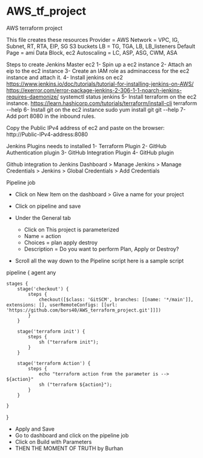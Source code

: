 # AWS_tf_project
AWS terraform project

This file creates these resources
Provider = AWS
Network = VPC, IG, Subnet, RT, RTA, EIP, SG
S3 buckets
LB = TG, TGA, LB, LB_listeners
Default Page = ami Data Block, ec2
Autoscaling = LC, ASP, ASG, CWM, ASA

Steps to create Jenkins Master ec2
1- Spin up a ec2 instance
2- Attach an eip to the ec2 instance
3- Create an IAM role as adminaccess for the ec2 instance and attach it.
4- Install jenkins on ec2
https://www.jenkins.io/doc/tutorials/tutorial-for-installing-jenkins-on-AWS/
https://exerror.com/error-package-jenkins-2-306-1-1-noarch-jenkins-requires-daemonize/
systemctl status jenkins
5- Install terraform on the ec2 instance.
https://learn.hashicorp.com/tutorials/terraform/install-cli
terraform --help
6- Install git on the ec2 instance
sudo yum install git 
git --help
7- Add port 8080 in the inbound rules.

Copy the Public IPv4 address of ec2 and paste on the browser:
http://Public-IPv4-address:8080

Jenkins Plugins needs to installed
1- Terraform Plugin
2- GitHub Authentication plugin
3- GitHub Integration Plugin
4- GitHub plugin

Github integration to Jenkins
Dashboard > Manage Jenkins > Manage Credentials > Jenkins > Global Credentials > Add Credentials

Pipeline job
- Click on New Item on the dashboard > Give a name for your project
- Click on pipeline and save
- Under the General tab
    - Click on This project is parameterized
    - Name = action
    - Choices = 
        plan
        apply
        destroy
    - Description = Do you want to perform Plan, Apply or Destroy?

- Scroll all the way down to the Pipeline script
    here is a sample script

pipeline {
    agent any

    stages {
        stage('checkout') {
            steps {
                checkout([$class: 'GitSCM', branches: [[name: '*/main']], extensions: [], userRemoteConfigs: [[url: 'https://github.com/bors40/AWS_terraform_project.git']]])
            }
        }
        
        stage('terraform init') {
            steps {
                sh ("terraform init");
            }    
        }
        
        stage('terraform Action') {
            steps {
                echo "terraform action from the parameter is --> ${action}"
                sh ("terraform ${action}");
            }    
        }        
        
    }
}

- Apply and Save
- Go to dashboard and click on the pipeline job
- Click on Build with Parameters
- THEN THE MOMENT OF TRUTH by Burhan